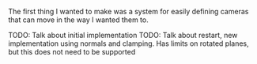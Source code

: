 The first thing I wanted to make was a system for easily defining cameras that can move in the way I wanted them to.

TODO: Talk about initial implementation
TODO: Talk about restart, new implementation using normals and clamping. Has limits on rotated planes, but this does not need to be supported
